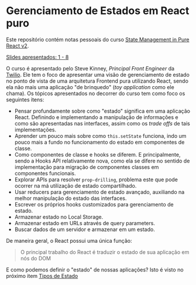 # Gerenciamento de Estados em React puro

Este repositório contém notas pessoais do curso [State Management in Pure React v2](https://frontendmasters.com/courses/pure-react-state/).

[Slides apresentados: 1 - 8](https://speakerdeck.com/stevekinney/react-state?slide=1)

O curso é apresentado pelo Steve Kinney, _Principal Front Engineer_ da [Twilio](https://twilio.com). Ele tem o foco de apresentar uma visão de gerenciamento de estado no ponto de vista de uma arquitetura Frontend pura utilizando React, sendo ela não mais uma aplicação "de brinquedo" (_toy application_ como ele chama). Os tópicos apresentados no decorrer do curso tem como foco os seguintes itens:

- Pensar profundamente sobre como "estado" significa em uma aplicação React. Definindo e implementando a manipulação de informações e como são apresentadas nas interfaces, assim como os _trade offs_ de tais implementações.
- Aprender um pouco mais sobre como `this.setState` funciona, indo um pouco mais a fundo no funcionamento do estado em componentes de classe.
- Como componentes de classe e hooks se diferem. E principalmente, sendo a Hooks API relativamente nova, como ela se difere no sentido de implementação para migração de componentes classes em componentes funcionais.
- Explorar APIs para resolver `prop-drilling`, problema este que pode ocorrer na má utilização de estado compartilhado.
- Usar reducers para gerenciamento de estado avançado, auxiliando na melhor manipulação do estado das interfaces.
- Escrever os próprios hooks customizados para gerenciamento de estado.
- Armazenar estado no Local Storage.
- Armazenar estado em URLs através de query parameters.
- Buscar dados de um servidor e armazenar em um estado.

De maneira geral, o React possui uma única função:

> O principal trabalho do React é traduzir o estado de sua aplicação em nós do DOM

E como podemos definir o "estado" de nossas aplicações? Isto é visto no próximo item [Tipos de Estado](01/state-types.md)
